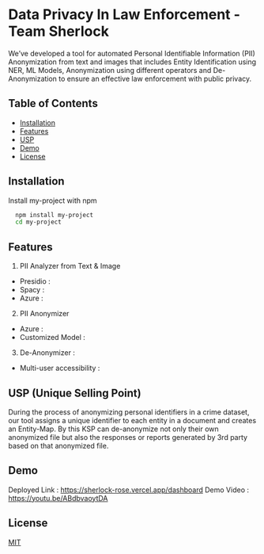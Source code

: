 
# Data Privacy In Law Enforcement - Team Sherlock

We’ve developed a tool for automated Personal Identifiable Information (PII) Anonymization from text and images that includes Entity Identification using NER, ML Models, Anonymization using different operators and De-Anonymization to ensure an effective law enforcement with public privacy.


## Table of Contents

- [Installation](#Installation)
- [Features](#Features)
- [USP](#USP)
- [Demo](#demo)
- [License](#license)
## Installation

Install my-project with npm

```bash
  npm install my-project
  cd my-project
```
    
## Features
1. PII Analyzer from Text & Image
- Presidio : 
- Spacy :
- Azure :
2. PII Anonymizer 
- Azure :
- Customized Model :
3. De-Anonymizer : 
- Multi-user accessibility :
## USP (Unique Selling Point)

During the process of anonymizing personal identifiers in a crime dataset, our tool assigns a unique identifier to each entity in a document and creates an Entity-Map. By this KSP can de-anonymize not only their own anonymized file but also the responses or reports generated by 3rd party based on that anonymized file. 


## Demo

Deployed Link :  https://sherlock-rose.vercel.app/dashboard
Demo Video : https://youtu.be/ABdbvaoytDA

## License

[MIT](https://choosealicense.com/licenses/mit/)

